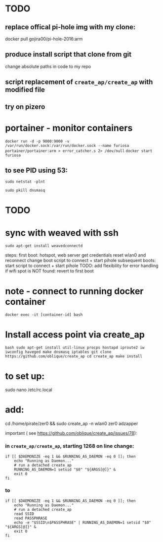 

# TODO

## replace offical pi-hole img with my clone:
docker pull gojira00/pi-hole-2016:arm

## produce install script that clone from git
change absolute paths in code to my repo

## script replacement of `create_ap/create_ap` with modified file

## try on pizero

# portainer - monitor containers
`docker run -d -p 9000:9000 -v /var/run/docker.sock:/var/run/docker.sock --name furiosa portainer/portainer:arm > error_catcher.s 2> /dev/null`
`docker start furiosa`



## to see PID using 53: 
`sudo netstat -plnt`

`sudo pkill dnsmasq`

# TODO
# sync with weaved with ssh 
`sudo apt-get install weavedconnectd`



steps:
    first boot:
        hotspot, web server
        get credentials
        reset wlan0 and reconnect
        change boot script to connect + start pihole
    subsequent boots:
        start script to connect + start pihole
TODO:
    add flexibility for error handling
    if wifi spot is NOT found: revert to first boot 



# note - connect to running docker container
`docker exec -it [container-id] bash`



# Install access point via create_ap
``bash
sudo apt-get install util-linux procps hostapd iproute2 iw iwconfig haveged make dnsmasq iptables
git clone https://github.com/oblique/create_ap
cd create_ap
make install 
``

# to set up:
sudo nano /etc/rc.local
# add:
cd /home/pirate/zer0 && sudo create_ap -n wlan0 zer0 adzapper

important ( see https://github.com/oblique/create_ap/issues/78): 



### in `create_ap/create_ap`, starting 1268 on line change:
```
if [[ $DAEMONIZE -eq 1 && $RUNNING_AS_DAEMON -eq 0 ]]; then
    echo "Running as Daemon..."
    # run a detached create_ap
    RUNNING_AS_DAEMON=1 setsid "$0" "${ARGS[@]}" &
    exit 0
fi
```
### to
```
if [[ $DAEMONIZE -eq 1 && $RUNNING_AS_DAEMON -eq 0 ]]; then
    echo "Running as Daemon..."
    # run a detached create_ap
    read SSID
    read PASSPHRASE
    echo -e "$SSID\n$PASSPHRASE" | RUNNING_AS_DAEMON=1 setsid "$0" "${ARGS[@]}" &
    exit 0
fi 
```


